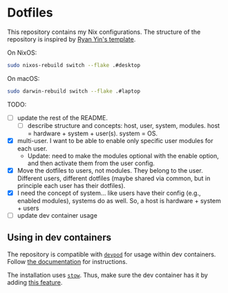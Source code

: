 # Dotfiles

This repository contains my Nix configurations. The structure of the repository
is inspired by
[Ryan Yin's template](https://github.com/ryan4yin/nix-config/tree/i3-kickstarter).

On NixOS:

```bash
sudo nixos-rebuild switch --flake .#desktop
```

On macOS:

```bash
sudo darwin-rebuild switch --flake .#laptop
```

TODO:

- [ ] update the rest of the README.
  - [ ] describe structure and concepts: host, user, system, modules. host =
        hardware + system + user(s). system = OS.
- [x] multi-user. I want to be able to enable only specific user modules for
      each user.
  - Update: need to make the modules optional with the enable option, and then
    activate them from the user config.
- [x] Move the dotfiles to users, not modules. They belong to the user.
      Different users, different dotfiles (maybe shared via common, but in
      principle each user has their dotfiles).
- [x] I need the concept of system... like users have their config (e.g.,
      enabled modules), systems do as well. So, a host is hardware + system +
      users
- [ ] update dev container usage

## Using in dev containers

The repository is compatible with [`devpod`](https://devpod.sh/) for usage
within dev containers. Follow
[the documentation](https://devpod.sh/docs/developing-in-workspaces/dotfiles-in-a-workspace)
for instructions.

The installation uses [`stow`](https://www.gnu.org/software/stow/). Thus, make
sure the dev container has it by adding
[this feature](https://github.com/kreemer/features/tree/main/src/stow).
